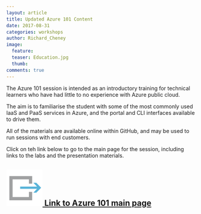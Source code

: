 ```yaml
---
layout: article
title: Updated Azure 101 Content
date: 2017-08-31
categories: workshops
author: Richard_Cheney
image:
  feature: 
  teaser: Education.jpg
  thumb: 
comments: true
---
```

The Azure 101 session is intended as an introductory training for technical learners who have had little to no experience with Azure public cloud.

The aim is to familiarise the student with some of the most commonly used IaaS and PaaS services in Azure, and the portal and CLI interfaces available to drive them.

All of the materials are available online within GitHub, and may be used to run sessions with end customers.

Click on teh link below to go to the main page for the session, including links to the labs and the presentation materials.

## [![link](/images/link.svg) Link to Azure 101 main page](../_pages/azure101/azure101Index.md) 